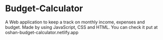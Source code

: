 # Budget-Calculator
A Web application to keep a track on monthly income, expenses and budget.
Made by using JavaScript, CSS and HTML.
You can check it put at oshan-budget-calculator.netlify.app
